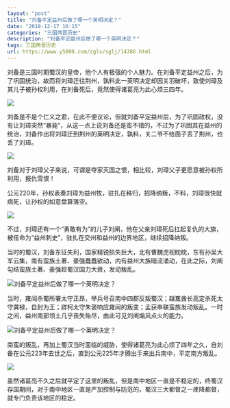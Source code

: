```yaml
---
layout: "post"
title: "刘备平定益州后做了哪一个英明决定？"
date: "2018-12-17 16:15"
categories: "三国两晋历史"
description: "刘备平定益州后做了哪一个英明决定？"
tags: 三国两晋历史
url: https://www.y5000.com/zgls/sglj/14786.html
---
```






刘备是三国时期蜀汉的皇帝，他个人有极强的个人魅力。在刘备平定益州之后，为了巩固统治，故而将刘璋迁往荆州，孰料此一英明决定却因关羽破坏，致使刘璋及其儿子被孙权利用，在刘备死后，竟然使得诸葛亮为此心烦三四年。

![](https://img.y5000.com/uploads/allimg/170223/15455LL7-0.jpg)

刘备是不是个仁义之君，在此不便议论，但就刘备平定益州后，为了巩固政权，没有让刘璋突然“暴毙”，从这一点上说刘备还是蛮不错的，不过为了巩固其在益州的统治，刘备作出将刘璋迁到荆州的英明决定，孰料，关二爷不给面子丢了荆州，也丢了刘璋。

![](https://img.y5000.com/uploads/allimg/170223/15455L935-1.jpg)

刘备对于刘璋父子来说，可谓是夺家灭国之恨，相比较，刘璋父子更愿意被孙权所利用，报仇雪恨！

公元220年，孙权表奏刘璋为益州牧，驻扎在秭归，招降纳叛，不料，刘璋很快就病死，让孙权的如意盘算落空。

![](https://img.y5000.com/uploads/allimg/170223/15455GD5-2.jpg)

不过，刘璋还有一个“勇敢有为”的儿子刘阐，他在父亲刘璋死后扛起复仇的大旗，被任命为“益州刺史”，驻扎在交州和益州的边界地区，继续招降纳叛。

当时的蜀汉，刘备东征失利，国家精锐损失巨大，北有曹魏虎视眈眈，东有孙吴大军云集，南有蛮族土著、豪强蠢蠢欲动，内有益州大族暗流涌动，在此之际，刘阐勾结蛮族土著、豪强趁蜀汉国力大衰，发动叛乱。

![刘备平定益州后做了哪一个英明决定？](/uploads/allimg/170223/6-1F22315425VI.JPG)

当时，雍闿杀蜀所署太守正昂，举兵号召南中四郡反叛蜀汉；越巂酋长高定杀死太守龚禄，自封为王；牂柯太守朱褒响应雍闿的叛变；孟获串联蛮族发动叛乱。一时之间，益州南部领土几乎丧失殆尽，由此可见刘阐煽风点火的能力。

![刘备平定益州后做了哪一个英明决定？](/uploads/allimg/170223/6-1F223154213T7.JPG)

南蛮的叛乱，再加上蜀汉当时面临的威胁，使得诸葛亮为此心烦了四年之久，自刘备在公元223年去世之后，直到公元225年才腾出手来出兵南中，平定南方叛乱。

![](https://img.y5000.com/uploads/allimg/170223/15455I020-3.jpg)

虽然诸葛亮不久之后就平定了这里的叛乱，但是南中地区一直是不稳定的，终蜀汉存国期间，对于南中地区一直是严加控制与防范的，蜀汉三大都督之一庲降都督，就专门负责该地区的稳定。
